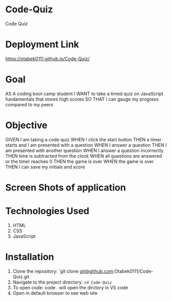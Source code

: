 # Code-Quiz
Code Quiz 

# Deployment Link 
https://otabek0111.github.io/Code-Quiz/


# Goal
AS A coding boot camp student
I WANT to take a timed quiz on JavaScript fundamentals that stores high scores
SO THAT I can gauge my progress compared to my peers


# Objective 
GIVEN I am taking a code quiz
WHEN I click the start button
THEN a timer starts and I am presented with a question
WHEN I answer a question
THEN I am presented with another question
WHEN I answer a question incorrectly
THEN time is subtracted from the clock
WHEN all questions are answered or the timer reaches 0
THEN the game is over
WHEN the game is over
THEN I can save my initials and score


# Screen Shots of application 


# Technologies Used 
1. HTML
2. CSS
3. JavaScript


# Installation

1. Clone the repository: `git clone git@github.com:Otabek0111/Code-Quiz.git
2. Navigate to the project directory: `cd Code-Quiz`
3. To open code: code . will open the dirctory in VS code
4. Open in default browser to see web site
